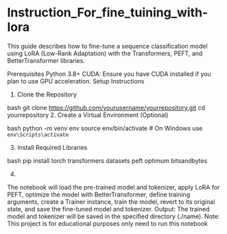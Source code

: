# Instruction_For_fine_tuining_with-lora

This guide describes how to fine-tune a sequence classification model using LoRA (Low-Rank Adaptation) with the Transformers, PEFT, and BetterTransformer libraries.

Prerequisites
Python 3.8+
CUDA: Ensure you have CUDA installed if you plan to use GPU acceleration.
Setup Instructions

1. Clone the Repository

bash
git clone https://github.com/yourusername/yourrepository.git
cd yourrepository
2. Create a Virtual Environment (Optional)

bash
python -m venv env
source env/bin/activate  # On Windows use `env\Scripts\activate`

3. Install Required Libraries

bash
pip install torch transformers datasets peft optimum bitsandbytes

4. 
The notebook will load the pre-trained model and tokenizer, apply LoRA for PEFT, optimize the model with BetterTransformer, define training arguments, create a Trainer instance, train the model, revert to its original state, and save the fine-tuned model and tokenizer.
Output: The trained model and tokenizer will be saved in the specified directory (./name).
Note: This project is for educational purposes only need to run this notebook
